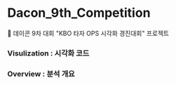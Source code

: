 # Dacon_9th_Competition
:medal_sports: 데이콘 9차 대회 "KBO 타자 OPS 시각화 경진대회" 프로젝트
### Visulization : 시각화 코드
### Overview : 분석 개요
